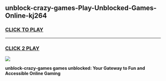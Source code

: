 
## unblock-crazy-games-Play-Unblocked-Games-Online-kj264
<h3>
<a href="https://premium76.site?title=unblock-crazy-games&ref=25A">CLICK TO PLAY</a></h3>
<hr>

<h3>
<a href="https://premium76.site?title=unblock-crazy-games&ref=25A">CLICK 2 PLAY</a>
  
</h3>

<a href="https://premium76.site?title=unblock-crazy-games&ref=25A"><img src="https://clearcache.store/games.png"></a>


**unblock-crazy-games games unblocked: Your Gateway to Fun and Accessible Online Gaming**

